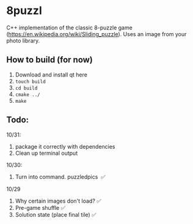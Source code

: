 # 8puzzl

C++ implementation of the classic 8-puzzle game (https://en.wikipedia.org/wiki/Sliding_puzzle).
Uses an image from your photo library.

## How to build (for now)
1. Download and install qt here
1. `touch build`
2.  `cd build`
3. `cmake ../`
4. `make`




## Todo:

10/31:
1. package it correctly with dependencies
2. Clean up terminal output
   
10/30:
1. Turn into command. puzzledpics <image path> ✅



10/29
1. Why certain images don't load? ✅
2. Pre-game shuffle ✅
3. Solution state (place final tile) ✅
